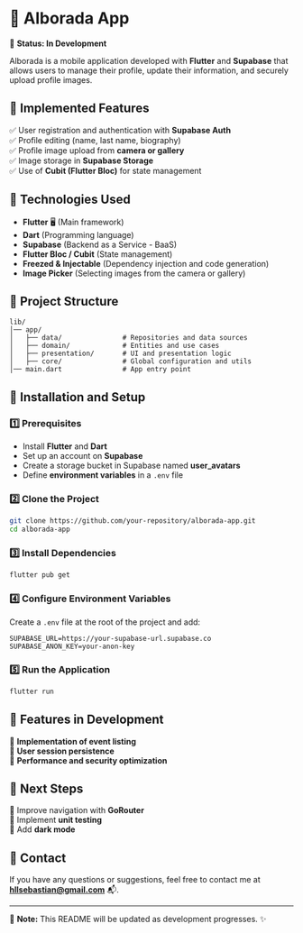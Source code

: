 # 📱 Alborada App

🚀 **Status: In Development**

Alborada is a mobile application developed with **Flutter** and **Supabase** that allows users to manage their profile, update their information, and securely upload profile images.

## 📌 Implemented Features
✅ User registration and authentication with **Supabase Auth**  
✅ Profile editing (name, last name, biography)  
✅ Profile image upload from **camera or gallery**  
✅ Image storage in **Supabase Storage**  
✅ Use of **Cubit (Flutter Bloc)** for state management  

## 🔧 Technologies Used
- **Flutter** 🖥️ (Main framework)
- **Dart** (Programming language)
- **Supabase** (Backend as a Service - BaaS)
- **Flutter Bloc / Cubit** (State management)
- **Freezed & Injectable** (Dependency injection and code generation)
- **Image Picker** (Selecting images from the camera or gallery)

## 📂 Project Structure
```
lib/
│── app/
│   ├── data/               # Repositories and data sources
│   ├── domain/             # Entities and use cases
│   ├── presentation/       # UI and presentation logic
│   ├── core/               # Global configuration and utils
│── main.dart               # App entry point
```

## 🚀 Installation and Setup
### **1️⃣ Prerequisites**
- Install **Flutter** and **Dart**
- Set up an account on **Supabase**
- Create a storage bucket in Supabase named **user_avatars**
- Define **environment variables** in a `.env` file

### **2️⃣ Clone the Project**
```bash
git clone https://github.com/your-repository/alborada-app.git
cd alborada-app
```

### **3️⃣ Install Dependencies**
```bash
flutter pub get
```

### **4️⃣ Configure Environment Variables**
Create a `.env` file at the root of the project and add:
```env
SUPABASE_URL=https://your-supabase-url.supabase.co
SUPABASE_ANON_KEY=your-anon-key
```

### **5️⃣ Run the Application**
```bash
flutter run
```

## 📌 Features in Development
🚧 **Implementation of event listing**  
🚧 **User session persistence**  
🚧 **Performance and security optimization**  

## 📆 Next Steps
🔹 Improve navigation with **GoRouter**  
🔹 Implement **unit testing**  
🔹 Add **dark mode**  

## 📩 Contact
If you have any questions or suggestions, feel free to contact me at **hllsebastian@gmail.com** 📬.

---

📌 **Note:** This README will be updated as development progresses. ✨

